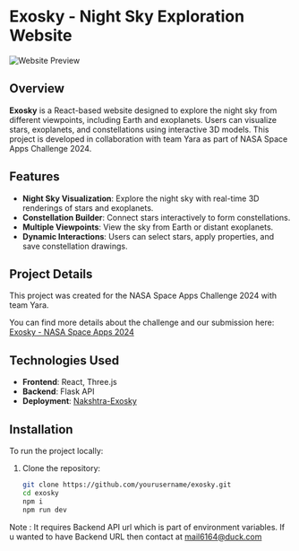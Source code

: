 # Exosky - Night Sky Exploration Website

![Website Preview](./screenshots/home.png)

## Overview

**Exosky** is a React-based website designed to explore the night sky from different viewpoints, including Earth and exoplanets. Users can visualize stars, exoplanets, and constellations using interactive 3D models. This project is developed in collaboration with team Yara as part of NASA Space Apps Challenge 2024.

## Features

- **Night Sky Visualization**: Explore the night sky with real-time 3D renderings of stars and exoplanets.
- **Constellation Builder**: Connect stars interactively to form constellations.
- **Multiple Viewpoints**: View the sky from Earth or distant exoplanets.
- **Dynamic Interactions**: Users can select stars, apply properties, and save constellation drawings.

## Project Details

This project was created for the NASA Space Apps Challenge 2024 with team Yara.

You can find more details about the challenge and our submission here:
[Exosky - NASA Space Apps 2024](https://www.spaceappschallenge.org/nasa-space-apps-2024/find-a-team/yara/?tab=project)

## Technologies Used

- **Frontend**: React, Three.js
- **Backend**: Flask API
- **Deployment**: [Nakshtra-Exosky](https://nakshtra-exosky.vercel.app)

## Installation

To run the project locally:

1. Clone the repository:
   ```bash
   git clone https://github.com/yourusername/exosky.git
   cd exosky
   npm i
   npm run dev
  Note : It requires Backend API url which is part of environment variables. If u wanted to have Backend URL then contact at mail6164@duck.com
